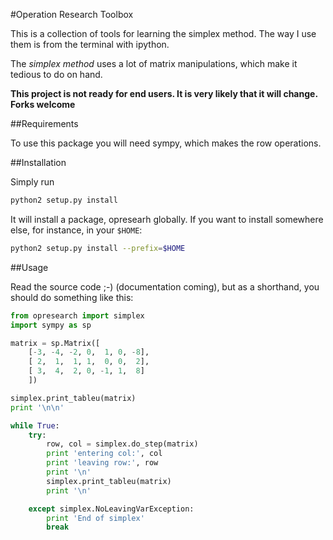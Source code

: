 #Operation Research Toolbox

This is a collection of tools for learning the simplex method. The way I use them is from the terminal with ipython. 

The *simplex method* uses a lot of matrix manipulations, which make it tedious to do on hand. 

**This project is not ready for end users. It is very likely that it will change. Forks welcome**

##Requirements

To use this package you will need sympy, which makes the row operations.

##Installation

Simply run 

```sh
python2 setup.py install
```

It will install a package, opresearh globally. If you want to install somewhere else, for instance, in your `$HOME`:

```sh
python2 setup.py install --prefix=$HOME
```

##Usage

Read the source code ;-) (documentation coming), but as a shorthand, you should do something like this:

```python
from opresearch import simplex
import sympy as sp

matrix = sp.Matrix([
    [-3, -4, -2, 0,  1, 0, -8],
    [ 2,  1,  1, 1,  0, 0,  2],
    [ 3,  4,  2, 0, -1, 1,  8]
    ])

simplex.print_tableu(matrix)
print '\n\n'

while True:
    try:
        row, col = simplex.do_step(matrix)
        print 'entering col:', col
        print 'leaving row:', row
        print '\n'
        simplex.print_tableu(matrix)
        print '\n'

    except simplex.NoLeavingVarException:
        print 'End of simplex'
        break
```
